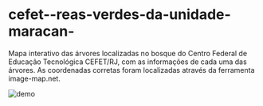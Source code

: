 # cefet--reas-verdes-da-unidade-maracan-
Mapa interativo das árvores localizadas no bosque do Centro Federal de Educação Tecnológica CEFET/RJ, com as informações de cada uma das árvores.
As coordenadas corretas foram localizadas através da ferramenta image-map.net.
    
  ![demo](https://github.com/user-attachments/assets/a2efb9bd-c26b-4400-9ab6-60373173b75c)

